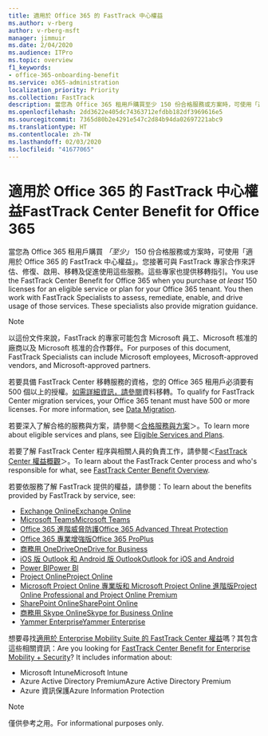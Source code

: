 ```yaml
---
title: 適用於 Office 365 的 FastTrack 中心權益
ms.author: v-rberg
author: v-rberg-msft
manager: jimmuir
ms.date: 2/04/2020
ms.audience: ITPro
ms.topic: overview
f1_keywords:
- office-365-onboarding-benefit
ms.service: o365-administration
localization_priority: Priority
ms.collection: FastTrack
description: 當您為 Office 365 租用戶購買至少 150 份合格服務或方案時，可使用「適用於 Office 365 的 FastTrack 中心權益」。您接著可與 FastTrack 專家合作來評估、修復、啟用、移轉及促進使用這些服務。這些專家也提供移轉指引。
ms.openlocfilehash: 2dd3622e405dc74363712efdbb182df3969616e5
ms.sourcegitcommit: 7365d80b2e4291e547c2d84b94da02697221abc9
ms.translationtype: HT
ms.contentlocale: zh-TW
ms.lasthandoff: 02/03/2020
ms.locfileid: "41677065"
---
```

# <a name="fasttrack-center-benefit-for-office-365"></a><span data-ttu-id="afc90-105">適用於 Office 365 的 FastTrack 中心權益</span><span class="sxs-lookup"><span data-stu-id="afc90-105">FastTrack Center Benefit for Office 365</span></span>

<span data-ttu-id="afc90-p102">當您為 Office 365 租用戶購買 *「至少」* 150 份合格服務或方案時，可使用「適用於 Office 365 的 FastTrack 中心權益」。您接著可與 FastTrack 專家合作來評估、修復、啟用、移轉及促進使用這些服務。這些專家也提供移轉指引。</span><span class="sxs-lookup"><span data-stu-id="afc90-p102">You use the FastTrack Center Benefit for Office 365 when you purchase  *at least*  150 licenses for an eligible service or plan for your Office 365 tenant. You then work with FastTrack Specialists to assess, remediate, enable, and drive usage of those services. These specialists also provide migration guidance.</span></span> 
  
> [!NOTE]
> <span data-ttu-id="afc90-109">以這份文件來說，FastTrack 的專家可能包含 Microsoft 員工、Microsoft 核准的廠商以及 Microsoft 核准的合作夥伴。</span><span class="sxs-lookup"><span data-stu-id="afc90-109">For purposes of this document, FastTrack Specialists can include Microsoft employees, Microsoft-approved vendors, and Microsoft-approved partners.</span></span> 
  
<span data-ttu-id="afc90-p103">若要具備 FastTrack Center 移轉服務的資格，您的 Office 365 租用戶必須要有 500 個以上的授權。[如需詳細資訊，請參閱](O365-data-migration.md)資料移轉。</span><span class="sxs-lookup"><span data-stu-id="afc90-p103">To qualify for FastTrack Center migration services, your Office 365 tenant must have 500 or more licenses. For more information, see [Data Migration](O365-data-migration.md).</span></span>
  
<span data-ttu-id="afc90-112">若要深入了解合格的服務與方案，請參閱＜[合格服務與方案](M365-eligible-services-and-plans.md)＞。</span><span class="sxs-lookup"><span data-stu-id="afc90-112">To learn more about eligible services and plans, see [Eligible Services and Plans](M365-eligible-services-and-plans.md).</span></span>
  
<span data-ttu-id="afc90-113">若要了解 FastTrack Center 程序與相關人員的負責工作，請參閱＜[FastTrack Center 權益概觀](O365-fasttrack-benefit-overview.md)＞。</span><span class="sxs-lookup"><span data-stu-id="afc90-113">To learn about the FastTrack Center process and who's responsible for what, see [FastTrack Center Benefit Overview](O365-fasttrack-benefit-overview.md).</span></span>

<span data-ttu-id="afc90-114">若要依服務了解 FastTrack 提供的權益，請參閱：</span><span class="sxs-lookup"><span data-stu-id="afc90-114">To learn about the benefits provided by FastTrack by service, see:</span></span>

- [<span data-ttu-id="afc90-115">Exchange Online</span><span class="sxs-lookup"><span data-stu-id="afc90-115">Exchange Online</span></span>](O365-fasttrack-responsibilities.md#exchange-online)
- [<span data-ttu-id="afc90-116">Microsoft Teams</span><span class="sxs-lookup"><span data-stu-id="afc90-116">Microsoft Teams</span></span>](O365-fasttrack-responsibilities.md#microsoft-teams)
- [<span data-ttu-id="afc90-117">Office 365 進階威脅防護</span><span class="sxs-lookup"><span data-stu-id="afc90-117">Office 365 Advanced Threat Protection</span></span>](O365-fasttrack-responsibilities.md#office-365-advanced-threat-protection)
- [<span data-ttu-id="afc90-118">Office 365 專業增強版</span><span class="sxs-lookup"><span data-stu-id="afc90-118">Office 365 ProPlus</span></span>](O365-fasttrack-responsibilities.md#office-365-proplus)
- [<span data-ttu-id="afc90-119">商務用 OneDrive</span><span class="sxs-lookup"><span data-stu-id="afc90-119">OneDrive for Business</span></span>](O365-fasttrack-responsibilities.md#onedrive-for-business)
- [<span data-ttu-id="afc90-120">iOS 版 Outlook 和 Android 版 Outlook</span><span class="sxs-lookup"><span data-stu-id="afc90-120">Outlook for iOS and Android</span></span>](O365-fasttrack-responsibilities.md#outlook-for-ios-and-android)
- [<span data-ttu-id="afc90-121">Power BI</span><span class="sxs-lookup"><span data-stu-id="afc90-121">Power BI</span></span>](O365-fasttrack-responsibilities.md#power-bi)
- [<span data-ttu-id="afc90-122">Project Online</span><span class="sxs-lookup"><span data-stu-id="afc90-122">Project Online</span></span>](O365-fasttrack-responsibilities.md#project-online)
- [<span data-ttu-id="afc90-123">Microsoft Project Online 專業版和 Microsoft Project Online 進階版</span><span class="sxs-lookup"><span data-stu-id="afc90-123">Project Online Professional and Project Online Premium</span></span>](O365-fasttrack-responsibilities.md#project-online-professional-and-project-online-premium)
- [<span data-ttu-id="afc90-124">SharePoint Online</span><span class="sxs-lookup"><span data-stu-id="afc90-124">SharePoint Online</span></span>](O365-fasttrack-responsibilities.md#sharepoint-online)
- [<span data-ttu-id="afc90-125">商務用 Skype Online</span><span class="sxs-lookup"><span data-stu-id="afc90-125">Skype for Business Online</span></span>](O365-fasttrack-responsibilities.md#skype-for-business-online)
- [<span data-ttu-id="afc90-126">Yammer Enterprise</span><span class="sxs-lookup"><span data-stu-id="afc90-126">Yammer Enterprise</span></span>](O365-fasttrack-responsibilities.md#yammer-enterprise)
  
<span data-ttu-id="afc90-p104">想要尋找[適用於 Enterprise Mobility Suite 的 FastTrack Center 權益](EMS-fasttrack-benefit-for-EMS.md)嗎？其包含這些相關資訊：</span><span class="sxs-lookup"><span data-stu-id="afc90-p104">Are you looking for [FastTrack Center Benefit for Enterprise Mobility + Security](EMS-fasttrack-benefit-for-EMS.md)? It includes information about:</span></span>
  
- <span data-ttu-id="afc90-129">Microsoft Intune</span><span class="sxs-lookup"><span data-stu-id="afc90-129">Microsoft Intune</span></span>    
- <span data-ttu-id="afc90-130">Azure Active Directory Premium</span><span class="sxs-lookup"><span data-stu-id="afc90-130">Azure Active Directory Premium</span></span> 
- <span data-ttu-id="afc90-131">Azure 資訊保護</span><span class="sxs-lookup"><span data-stu-id="afc90-131">Azure Information Protection</span></span>
    
> [!NOTE]
> <span data-ttu-id="afc90-132">僅供參考之用。</span><span class="sxs-lookup"><span data-stu-id="afc90-132">For informational purposes only.</span></span> 

